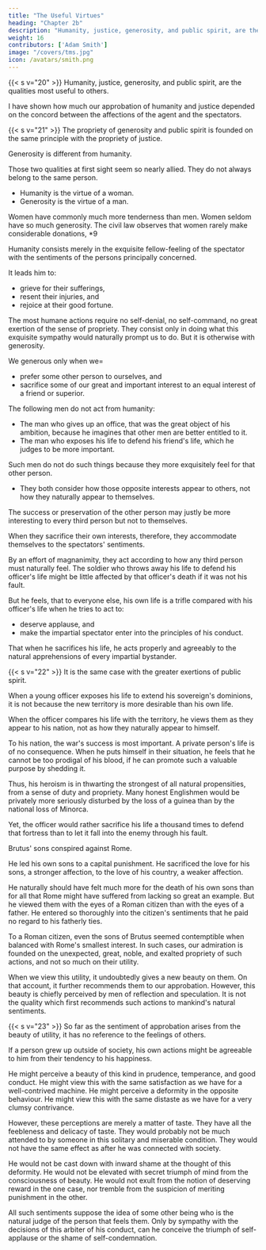 ```yaml
---
title: "The Useful Virtues"
heading: "Chapter 2b"
description: "Humanity, justice, generosity, and public spirit, are the qualities most useful to others"
weight: 16
contributors: ['Adam Smith']
image: "/covers/tms.jpg"
icon: /avatars/smith.png
---
```



{{< s v="20" >}} Humanity, justice, generosity, and public spirit, are the qualities most useful to others.

I have shown how much our approbation of humanity and justice depended on the concord between the affections of the agent and the spectators.

{{< s v="21" >}} The propriety of generosity and public spirit is founded on the same principle with the propriety of justice.

Generosity is different from humanity.

Those two qualities at first sight seem so nearly allied. They do not always belong to the same person.
- Humanity is the virtue of a woman.
- Generosity is the virtue of a man.

Women have commonly much more tenderness than men. Women seldom have so much generosity. The civil law observes that women rarely make considerable donations, *9


Humanity consists merely in the exquisite fellow-feeling of the spectator with the sentiments of the persons principally concerned.

It leads him to:
- grieve for their sufferings,
- resent their injuries, and
- rejoice at their good fortune.

The most humane actions require no self-denial, no self-command, no great exertion of the sense of propriety.
They consist only in doing what this exquisite sympathy would naturally prompt us to do.
But it is otherwise with generosity.

We generous only when we= 
- prefer some other person to ourselves, and
- sacrifice some of our great and important interest to an equal interest of a friend or superior.

The following men do not act from humanity:
- The man who gives up an office, that was the great object of his ambition, because he imagines that other men are better entitled to it.
- The man who exposes his life to defend his friend's life, which he judges to be more important.

Such men do not do such things because they more exquisitely feel for that other person.
- They both consider how those opposite interests appear to others, not how they naturally appear to themselves.

The success or preservation of the other person may justly be more interesting to every third person but not to themselves.

When they sacrifice their own interests, therefore, they accommodate themselves to the spectators' sentiments.

By an effort of magnanimity, they act according to how any third person must naturally feel.
The soldier who throws away his life to defend his officer's life might be little affected by that officer's death if it was not his fault.

But he feels, that to everyone else, his own life is a trifle compared with his officer's life when he tries to act to:
- deserve applause, and
- make the impartial spectator enter into the principles of his conduct.

That when he sacrifices his life, he acts properly and agreeably to the natural apprehensions of every impartial bystander.


{{< s v="22" >}} It is the same case with the greater exertions of public spirit.

When a young officer exposes his life to extend his sovereign's dominions, it is not because the new territory is more desirable than his own life.

When the officer compares his life with the territory, he views them as they appear to his nation, not as how they naturally appear to himself.

To his nation, the war's success is most important.
A private person's life is of no consequence.
When he puts himself in their situation, he feels that he cannot be too prodigal of his blood, if he can promote such a valuable purpose by shedding it.

Thus, his heroism is in thwarting the strongest of all natural propensities, from a sense of duty and propriety.
Many honest Englishmen would be privately more seriously disturbed by the loss of a guinea than by the national loss of Minorca.

Yet, the officer would rather sacrifice his life a thousand times to defend that fortress than to let it fall into the enemy through his fault.

Brutus' sons conspired against Rome.

He led his own sons to a capital punishment.
He sacrificed the love for his sons, a stronger affection, to the love of his country, a weaker affection.

He naturally should have felt much more for the death of his own sons than for all that Rome might have suffered from lacking so great an example.
But he viewed them with the eyes of a Roman citizen than with the eyes of a father.
He entered so thoroughly into the citizen's sentiments that he paid no regard to his fatherly ties.

To a Roman citizen, even the sons of Brutus seemed contemptible when balanced with Rome's smallest interest.
In such cases, our admiration is founded on the unexpected, great, noble, and exalted propriety of such actions, and not so much on their utility.

When we view this utility, it undoubtedly gives a new beauty on them.
On that account, it further recommends them to our approbation.
However, this beauty is chiefly perceived by men of reflection and speculation.
It is not the quality which first recommends such actions to mankind's natural sentiments.


{{< s v="23" >}} So far as the sentiment of approbation arises from the beauty of utility, it has no reference to the feelings of others.

If a person grew up outside of society, his own actions might be agreeable to him from their tendency to his happiness.

He might perceive a beauty of this kind in prudence, temperance, and good conduct.
He might view this with the same satisfaction as we have for a well-contrived machine.
He might perceive a deformity in the opposite behaviour.
He might view this with the same distaste as we have for a very clumsy contrivance.

However, these perceptions are merely a matter of taste.
They have all the feebleness and delicacy of taste.
They would probably not be much attended to by someone in this solitary and miserable condition.
They would not have the same effect as after he was connected with society.

He would not be cast down with inward shame at the thought of this deformity.
He would not be elevated with secret triumph of mind from the consciousness of beauty.
He would not exult from the notion of deserving reward in the one case, nor tremble from the suspicion of meriting punishment in the other.

All such sentiments suppose the idea of some other being who is the natural judge of the person that feels them.
Only by sympathy with the decisions of this arbiter of his conduct, can he conceive the triumph of self-applause or the shame of self-condemnation.
